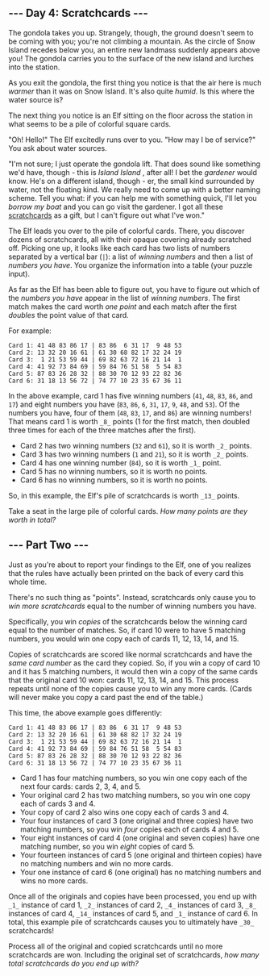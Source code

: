 ## \--- Day 4: Scratchcards ---

The gondola takes you up. Strangely, though, the ground doesn't seem to be
coming with you; you're not climbing a mountain. As the circle of Snow Island
recedes below you, an entire new landmass suddenly appears above you! The
gondola carries you to the surface of the new island and lurches into the
station.

As you exit the gondola, the first thing you notice is that the air here is
much _warmer_ than it was on Snow Island. It's also quite _humid_. Is this
where the water source is?

The next thing you notice is an Elf sitting on the floor across the station in
what seems to be a pile of colorful square cards.

"Oh! Hello!" The Elf excitedly runs over to you. "How may I be of service?"
You ask about water sources.

"I'm not sure; I just operate the gondola lift. That does sound like something
we'd have, though - this is _Island Island_ , after all! I bet the _gardener_
would know. He's on a different island, though - er, the small kind surrounded
by water, not the floating kind. We really need to come up with a better
naming scheme. Tell you what: if you can help me with something quick, I'll
let you _borrow my boat_ and you can go visit the gardener. I got all these
[scratchcards](https://en.wikipedia.org/wiki/Scratchcard) as a gift, but I
can't figure out what I've won."

The Elf leads you over to the pile of colorful cards. There, you discover
dozens of scratchcards, all with their opaque covering already scratched off.
Picking one up, it looks like each card has two lists of numbers separated by
a vertical bar (`|`): a list of _winning numbers_ and then a list of _numbers
you have_. You organize the information into a table (your puzzle input).

As far as the Elf has been able to figure out, you have to figure out which of
the _numbers you have_ appear in the list of _winning numbers_. The first
match makes the card worth _one point_ and each match after the first
_doubles_ the point value of that card.

For example:

    
    
    Card 1: 41 48 83 86 17 | 83 86  6 31 17  9 48 53
    Card 2: 13 32 20 16 61 | 61 30 68 82 17 32 24 19
    Card 3:  1 21 53 59 44 | 69 82 63 72 16 21 14  1
    Card 4: 41 92 73 84 69 | 59 84 76 51 58  5 54 83
    Card 5: 87 83 26 28 32 | 88 30 70 12 93 22 82 36
    Card 6: 31 18 13 56 72 | 74 77 10 23 35 67 36 11
    

In the above example, card 1 has five winning numbers (`41`, `48`, `83`, `86`,
and `17`) and eight numbers you have (`83`, `86`, `6`, `31`, `17`, `9`, `48`,
and `53`). Of the numbers you have, four of them (`48`, `83`, `17`, and `86`)
are winning numbers! That means card 1 is worth `_8_` points (1 for the first
match, then doubled three times for each of the three matches after the
first).

  * Card 2 has two winning numbers (`32` and `61`), so it is worth `_2_` points.
  * Card 3 has two winning numbers (`1` and `21`), so it is worth `_2_` points.
  * Card 4 has one winning number (`84`), so it is worth `_1_` point.
  * Card 5 has no winning numbers, so it is worth no points.
  * Card 6 has no winning numbers, so it is worth no points.

So, in this example, the Elf's pile of scratchcards is worth `_13_` points.

Take a seat in the large pile of colorful cards. _How many points are they
worth in total?_

## \--- Part Two ---

Just as you're about to report your findings to the Elf, one of you realizes
that the rules have actually been printed on the back of every card this whole
time.

There's no such thing as "points". Instead, scratchcards only cause you to
_win more scratchcards_ equal to the number of winning numbers you have.

Specifically, you win _copies_ of the scratchcards below the winning card
equal to the number of matches. So, if card 10 were to have 5 matching
numbers, you would win one copy each of cards 11, 12, 13, 14, and 15.

Copies of scratchcards are scored like normal scratchcards and have the _same
card number_ as the card they copied. So, if you win a copy of card 10 and it
has 5 matching numbers, it would then win a copy of the same cards that the
original card 10 won: cards 11, 12, 13, 14, and 15. This process repeats until
none of the copies cause you to win any more cards. (Cards will never make you
copy a card past the end of the table.)

This time, the above example goes differently:

    
    
    Card 1: 41 48 83 86 17 | 83 86  6 31 17  9 48 53
    Card 2: 13 32 20 16 61 | 61 30 68 82 17 32 24 19
    Card 3:  1 21 53 59 44 | 69 82 63 72 16 21 14  1
    Card 4: 41 92 73 84 69 | 59 84 76 51 58  5 54 83
    Card 5: 87 83 26 28 32 | 88 30 70 12 93 22 82 36
    Card 6: 31 18 13 56 72 | 74 77 10 23 35 67 36 11
    

  * Card 1 has four matching numbers, so you win one copy each of the next four cards: cards 2, 3, 4, and 5.
  * Your original card 2 has two matching numbers, so you win one copy each of cards 3 and 4.
  * Your copy of card 2 also wins one copy each of cards 3 and 4.
  * Your four instances of card 3 (one original and three copies) have two matching numbers, so you win _four_ copies each of cards 4 and 5.
  * Your eight instances of card 4 (one original and seven copies) have one matching number, so you win _eight_ copies of card 5.
  * Your fourteen instances of card 5 (one original and thirteen copies) have no matching numbers and win no more cards.
  * Your one instance of card 6 (one original) has no matching numbers and wins no more cards.

Once all of the originals and copies have been processed, you end up with
`_1_` instance of card 1, `_2_` instances of card 2, `_4_` instances of card
3, `_8_` instances of card 4, `_14_` instances of card 5, and `_1_` instance
of card 6. In total, this example pile of scratchcards causes you to
ultimately have `_30_` scratchcards!

Process all of the original and copied scratchcards until no more scratchcards
are won. Including the original set of scratchcards, _how many total
scratchcards do you end up with?_

